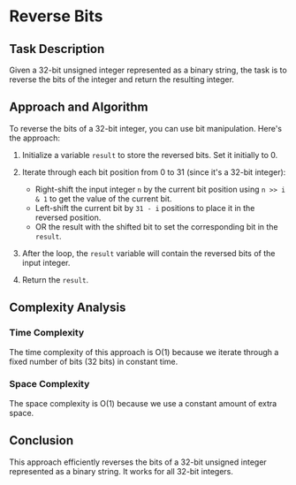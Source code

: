 # Reverse Bits

## Task Description
Given a 32-bit unsigned integer represented as a binary string, the task is to reverse the bits of the integer and return the resulting integer.

## Approach and Algorithm
To reverse the bits of a 32-bit integer, you can use bit manipulation. Here's the approach:

1. Initialize a variable `result` to store the reversed bits. Set it initially to 0.

2. Iterate through each bit position from 0 to 31 (since it's a 32-bit integer):
   - Right-shift the input integer `n` by the current bit position using `n >> i & 1` to get the value of the current bit.
   - Left-shift the current bit by `31 - i` positions to place it in the reversed position.
   - OR the result with the shifted bit to set the corresponding bit in the `result`.

3. After the loop, the `result` variable will contain the reversed bits of the input integer.

4. Return the `result`.

## Complexity Analysis
### Time Complexity
The time complexity of this approach is O(1) because we iterate through a fixed number of bits (32 bits) in constant time.

### Space Complexity
The space complexity is O(1) because we use a constant amount of extra space.

## Conclusion
This approach efficiently reverses the bits of a 32-bit unsigned integer represented as a binary string. It works for all 32-bit integers.
